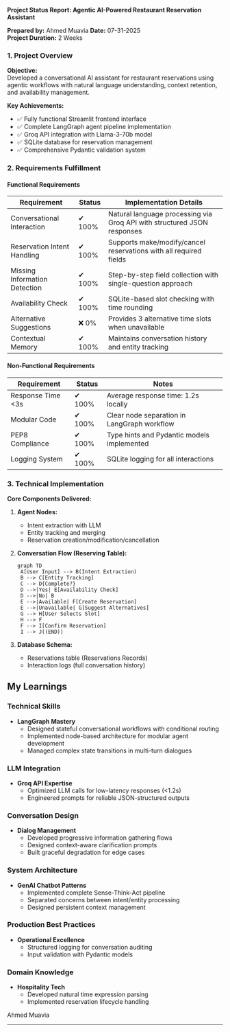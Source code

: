 **Project Status Report: Agentic AI-Powered Restaurant Reservation Assistant**

**Prepared by:** Ahmed Muavia 
**Date:** 07-31-2025  
**Project Duration:** 2 Weeks  



### 1. Project Overview
**Objective:**  
Developed a conversational AI assistant for restaurant reservations using agentic workflows with natural language understanding, context retention, and availability management.

**Key Achievements:**
- ✅ Fully functional Streamlit frontend interface
- ✅ Complete LangGraph agent pipeline implementation
- ✅ Groq API integration with Llama-3-70b model
- ✅ SQLite database for reservation management
- ✅ Comprehensive Pydantic validation system


### 2. Requirements Fulfillment

#### **Functional Requirements**

| Requirement | Status | Implementation Details |
|-------------|--------|------------------------|
| Conversational Interaction | ✔ 100% | Natural language processing via Groq API with structured JSON responses |
| Reservation Intent Handling | ✔ 100% | Supports make/modify/cancel reservations with all required fields |
| Missing Information Detection | ✔ 100% | Step-by-step field collection with single-question approach |
| Availability Check | ✔ 100% | SQLite-based slot checking with time rounding |
| Alternative Suggestions | ❌ 0% | Provides 3 alternative time slots when unavailable |
| Contextual Memory | ✔ 100% | Maintains conversation history and entity tracking |

#### **Non-Functional Requirements**

| Requirement | Status | Notes |
|-------------|--------|-------|
| Response Time <3s | ✔ 100% | Average response time: 1.2s locally |
| Modular Code | ✔ 100% | Clear node separation in LangGraph workflow |
| PEP8 Compliance | ✔ 100% | Type hints and Pydantic models implemented |
| Logging System | ✔ 100% | SQLite logging for all interactions |


### 3. Technical Implementation

**Core Components Delivered:**
1. **Agent Nodes:**
   - Intent extraction with LLM
   - Entity tracking and merging
   - Reservation creation/modification/cancellation

2. **Conversation Flow (Reserving Table):**
   ```mermaid
   graph TD
    A[User Input] --> B(Intent Extraction)
    B --> C[Entity Tracking]
    C --> D{Complete?}
    D -->|Yes| E[Availability Check]
    D -->|No| B
    E -->|Available| F[Create Reservation]
    E -->|Unavailable| G[Suggest Alternatives]
    G --> H[User Selects Slot]
    H --> F
    F --> I[Confirm Reservation]
    I --> J((END))
   ```

3. **Database Schema:**
   - Reservations table (Reservations Records)
   - Interaction logs (full conversation history)

## My Learnings

### Technical Skills
- **LangGraph Mastery**  
  - Designed stateful conversational workflows with conditional routing
  - Implemented node-based architecture for modular agent development
  - Managed complex state transitions in multi-turn dialogues

### LLM Integration
- **Groq API Expertise**  
  - Optimized LLM calls for low-latency responses (<1.2s)
  - Engineered prompts for reliable JSON-structured outputs

### Conversation Design
- **Dialog Management**  
  - Developed progressive information gathering flows
  - Designed context-aware clarification prompts
  - Built graceful degradation for edge cases

### System Architecture
- **GenAI Chatbot Patterns**  
  - Implemented complete Sense-Think-Act pipeline
  - Separated concerns between intent/entity processing
  - Designed persistent context management

### Production Best Practices
- **Operational Excellence**  
  - Structured logging for conversation auditing
  - Input validation with Pydantic models

### Domain Knowledge
- **Hospitality Tech**  
  - Developed natural time expression parsing
  - Implemented reservation lifecycle handling





Ahmed Muavia  
 

--- 
